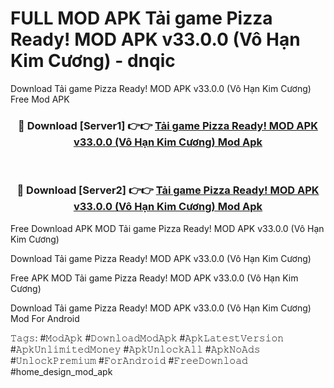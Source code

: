 # FULL MOD APK Tải game Pizza Ready! MOD APK v33.0.0 (Vô Hạn Kim Cương) - dnqic
Download Tải game Pizza Ready! MOD APK v33.0.0 (Vô Hạn Kim Cương) Free Mod APK

<div align="center">
<h3>🔴 Download [Server1] 👉👉 <a href="https://apk-comot.site?title=Tải_game_Pizza_Ready!_MOD_APK_v33.0.0_(Vô_Hạn_Kim_Cương)">Tải game Pizza Ready! MOD APK v33.0.0 (Vô Hạn Kim Cương) Mod Apk</a></h3><br>

<h3>🔴 Download [Server2] 👉👉 <a href="https://apk-comot.site?title=Tải_game_Pizza_Ready!_MOD_APK_v33.0.0_(Vô_Hạn_Kim_Cương)">Tải game Pizza Ready! MOD APK v33.0.0 (Vô Hạn Kim Cương) Mod Apk</a></h3>
</div>


Free Download APK MOD Tải game Pizza Ready! MOD APK v33.0.0 (Vô Hạn Kim Cương)

Download Tải game Pizza Ready! MOD APK v33.0.0 (Vô Hạn Kim Cương) 

Free APK MOD Tải game Pizza Ready! MOD APK v33.0.0 (Vô Hạn Kim Cương) 

Download Tải game Pizza Ready! MOD APK v33.0.0 (Vô Hạn Kim Cương) Mod For Android

𝚃𝚊𝚐𝚜: #𝙼𝚘𝚍𝙰𝚙𝚔 #𝙳𝚘𝚠𝚗𝚕𝚘𝚊𝚍𝙼𝚘𝚍𝙰𝚙𝚔 #𝙰𝚙𝚔𝙻𝚊𝚝𝚎𝚜𝚝𝚅𝚎𝚛𝚜𝚒𝚘𝚗 #𝙰𝚙𝚔𝚄𝚗𝚕𝚒𝚖𝚒𝚝𝚎𝚍𝙼𝚘𝚗𝚎𝚢 #𝙰𝚙𝚔𝚄𝚗𝚕𝚘𝚌𝚔𝙰𝚕𝚕 #𝙰𝚙𝚔𝙽𝚘𝙰𝚍𝚜 #𝚄𝚗𝚕𝚘𝚌𝚔𝙿𝚛𝚎𝚖𝚒𝚞𝚖 #𝙵𝚘𝚛𝙰𝚗𝚍𝚛𝚘𝚒𝚍 #𝙵𝚛𝚎𝚎𝙳𝚘𝚠𝚗𝚕𝚘𝚊𝚍 #home_design_mod_apk